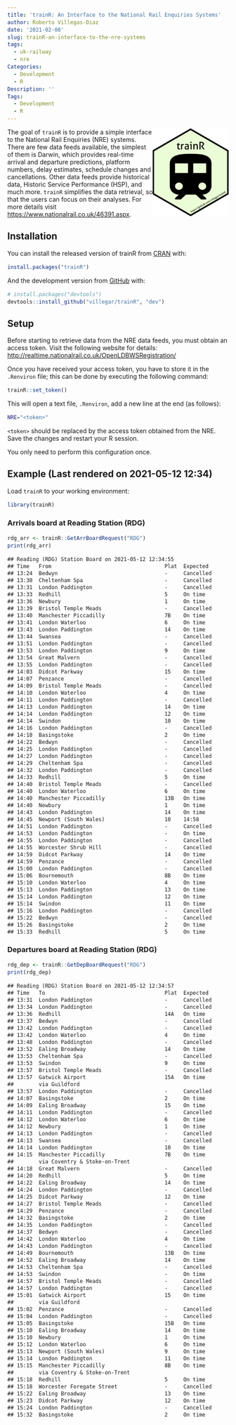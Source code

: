 ```yaml
---
title: 'trainR: An Interface to the National Rail Enquiries Systems'
author: Roberto Villegas-Diaz
date: '2021-02-08'
slug: trainR-an-interface-to-the-nre-systems
tags:
  - uk-railway
  - nre
Categories:
  - Development
  - R
Description: ''
Tags:
  - Development
  - R
---
```


<img src="https://raw.githubusercontent.com/villegar/trainR/main/inst/images/logo.png" alt="logo" align="right" height=200px/>

The goal of `trainR` is to provide a simple interface to the 
National Rail Enquiries (NRE) systems. There are few data feeds 
available, the simplest of them is Darwin, which provides real-time 
arrival and departure predictions, platform numbers, delay estimates, 
schedule changes and cancellations. Other data feeds provide historical 
data, Historic Service Performance (HSP), and much more. `trainR` 
simplifies the data retrieval, so that the users can focus on their 
analyses. For more details visit 
https://www.nationalrail.co.uk/46391.aspx.

## Installation

You can install the released version of trainR from [CRAN](https://CRAN.R-project.org) with:

``` r
install.packages("trainR")
```

And the development version from [GitHub](https://github.com/) with:

``` r
# install.packages("devtools")
devtools::install_github("villegar/trainR", "dev")
```

## Setup
Before starting to retrieve data from the NRE data feeds, you must obtain an access token. 
Visit the following website for details: http://realtime.nationalrail.co.uk/OpenLDBWSRegistration/

Once you have received your access token, you have to store it in the `.Renviron` file; this can be 
done by executing the following command:


```r
trainR::set_token()
```

This will open a text file, `.Renviron`, add a new line at the end (as follows):

```bash
NRE="<token>"
```

`<token>` should be replaced by the access token obtained from the NRE. Save the changes and restart 
your R session.

You only need to perform this configuration once.

## Example (Last rendered on 2021-05-12 12:34)

Load `trainR` to your working environment:

```r
library(trainR)
```

### Arrivals board at Reading Station (RDG)


```r
rdg_arr <- trainR::GetArrBoardRequest("RDG")
print(rdg_arr)
```

```
## Reading (RDG) Station Board on 2021-05-12 12:34:55
## Time   From                                    Plat  Expected
## 13:24  Bedwyn                                  -     Cancelled
## 13:30  Cheltenham Spa                          -     Cancelled
## 13:31  London Paddington                       -     Cancelled
## 13:33  Redhill                                 5     On time
## 13:36  Newbury                                 1     On time
## 13:39  Bristol Temple Meads                    -     Cancelled
## 13:40  Manchester Piccadilly                   7B    On time
## 13:41  London Waterloo                         6     On time
## 13:43  London Paddington                       14    On time
## 13:44  Swansea                                 -     Cancelled
## 13:51  London Paddington                       -     Cancelled
## 13:53  London Paddington                       9     On time
## 13:54  Great Malvern                           -     Cancelled
## 13:55  London Paddington                       -     Cancelled
## 14:03  Didcot Parkway                          15    On time
## 14:07  Penzance                                -     Cancelled
## 14:09  Bristol Temple Meads                    -     Cancelled
## 14:10  London Waterloo                         4     On time
## 14:11  London Paddington                       -     Cancelled
## 14:13  London Paddington                       14    On time
## 14:14  London Paddington                       12    On time
## 14:14  Swindon                                 10    On time
## 14:16  London Paddington                       -     Cancelled
## 14:18  Basingstoke                             2     On time
## 14:22  Bedwyn                                  -     Cancelled
## 14:25  London Paddington                       -     Cancelled
## 14:27  London Paddington                       -     Cancelled
## 14:29  Cheltenham Spa                          -     Cancelled
## 14:32  London Paddington                       -     Cancelled
## 14:33  Redhill                                 5     On time
## 14:40  Bristol Temple Meads                    -     Cancelled
## 14:40  London Waterloo                         6     On time
## 14:40  Manchester Piccadilly                   13B   On time
## 14:40  Newbury                                 1     On time
## 14:43  London Paddington                       14    On time
## 14:45  Newport (South Wales)                   10    14:58
## 14:51  London Paddington                       -     Cancelled
## 14:53  London Paddington                       -     On time
## 14:55  London Paddington                       -     Cancelled
## 14:55  Worcester Shrub Hill                    -     Cancelled
## 14:59  Didcot Parkway                          14    On time
## 14:59  Penzance                                -     Cancelled
## 15:00  London Paddington                       -     Cancelled
## 15:06  Bournemouth                             8B    On time
## 15:10  London Waterloo                         4     On time
## 15:13  London Paddington                       13    On time
## 15:14  London Paddington                       12    On time
## 15:14  Swindon                                 11    On time
## 15:16  London Paddington                       -     Cancelled
## 15:22  Bedwyn                                  -     Cancelled
## 15:26  Basingstoke                             2     On time
## 15:33  Redhill                                 5     On time
```

### Departures board at Reading Station (RDG)


```r
rdg_dep <- trainR::GetDepBoardRequest("RDG")
print(rdg_dep)
```

```
## Reading (RDG) Station Board on 2021-05-12 12:34:57
## Time   To                                      Plat  Expected
## 13:31  London Paddington                       -     Cancelled
## 13:34  London Paddington                       -     Cancelled
## 13:36  Redhill                                 14A   On time
## 13:37  Bedwyn                                  -     Cancelled
## 13:42  London Paddington                       -     Cancelled
## 13:42  London Waterloo                         4     On time
## 13:48  London Paddington                       -     Cancelled
## 13:52  Ealing Broadway                         14    On time
## 13:53  Cheltenham Spa                          -     Cancelled
## 13:53  Swindon                                 9     On time
## 13:57  Bristol Temple Meads                    -     Cancelled
## 13:57  Gatwick Airport                         15A   On time
##        via Guildford                           
## 13:57  London Paddington                       -     Cancelled
## 14:07  Basingstoke                             2     On time
## 14:09  Ealing Broadway                         15    On time
## 14:11  London Paddington                       -     Cancelled
## 14:12  London Waterloo                         6     On time
## 14:12  Newbury                                 1     On time
## 14:13  London Paddington                       -     Cancelled
## 14:13  Swansea                                 -     Cancelled
## 14:14  London Paddington                       10    On time
## 14:15  Manchester Piccadilly                   7B    On time
##        via Coventry & Stoke-on-Trent           
## 14:18  Great Malvern                           -     Cancelled
## 14:20  Redhill                                 5     On time
## 14:22  Ealing Broadway                         14    On time
## 14:24  London Paddington                       -     Cancelled
## 14:25  Didcot Parkway                          12    On time
## 14:27  Bristol Temple Meads                    -     Cancelled
## 14:29  Penzance                                -     Cancelled
## 14:32  Basingstoke                             2     On time
## 14:35  London Paddington                       -     Cancelled
## 14:37  Bedwyn                                  -     Cancelled
## 14:42  London Waterloo                         4     On time
## 14:43  London Paddington                       -     Cancelled
## 14:49  Bournemouth                             13B   On time
## 14:52  Ealing Broadway                         14    On time
## 14:53  Cheltenham Spa                          -     Cancelled
## 14:53  Swindon                                 -     On time
## 14:57  Bristol Temple Meads                    -     Cancelled
## 14:57  London Paddington                       -     Cancelled
## 15:01  Gatwick Airport                         15    On time
##        via Guildford                           
## 15:02  Penzance                                -     Cancelled
## 15:04  London Paddington                       -     Cancelled
## 15:05  Basingstoke                             15B   On time
## 15:10  Ealing Broadway                         14    On time
## 15:10  Newbury                                 1     On time
## 15:12  London Waterloo                         6     On time
## 15:13  Newport (South Wales)                   9     On time
## 15:14  London Paddington                       11    On time
## 15:15  Manchester Piccadilly                   8B    On time
##        via Coventry & Stoke-on-Trent           
## 15:18  Redhill                                 5     On time
## 15:18  Worcester Foregate Street               -     Cancelled
## 15:22  Ealing Broadway                         13    On time
## 15:23  Didcot Parkway                          12    On time
## 15:24  London Paddington                       -     Cancelled
## 15:32  Basingstoke                             2     On time
```
